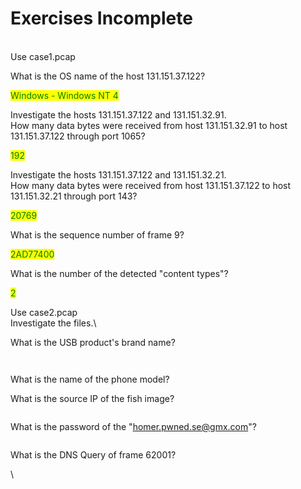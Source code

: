 # Exercises Incomplete

\
Use case1.pcap

What is the OS name of the host 131.151.37.122?

<mark style="color:green;">Windows - Windows NT 4</mark>

Investigate the hosts 131.151.37.122 and 131.151.32.91.\
How many data bytes were received from host 131.151.32.91 to host 131.151.37.122 through port 1065?

<mark style="color:green;">192</mark>

Investigate the hosts 131.151.37.122 and 131.151.32.21.\
How many data bytes were received from host 131.151.37.122 to host 131.151.32.21 through port 143?

<mark style="color:green;">20769</mark>

What is the sequence number of frame 9?

<mark style="color:green;">2AD77400</mark>

What is the number of the detected "content types"?

<mark style="color:green;">2</mark>

Use case2.pcap\
Investigate the files.\


What is the USB product's brand name?

&#x20;

<figure><img src="https://camo.githubusercontent.com/923ff1018107e45df883c23930eacb6aec9874acc1ea1886a4002def379ca5d2/68747470733a2f2f692e696d6775722e636f6d2f6e46486c7644652e706e67" alt=""><figcaption></figcaption></figure>

&#x20;

<figure><img src="https://camo.githubusercontent.com/49ba0b086615115813177758d8d084986d3f5732358476639537dcf6cbaa5ae3/68747470733a2f2f692e696d6775722e636f6d2f4c64726d6e62702e706e67" alt=""><figcaption></figcaption></figure>

What is the name of the phone model?



What is the source IP of the fish image?

&#x20;

<figure><img src="https://camo.githubusercontent.com/45af8146c48624fa829773615612e286ed5a2a097b4c7002eb171dff40c6ae5d/68747470733a2f2f692e696d6775722e636f6d2f4e4b546f39556b2e706e67" alt=""><figcaption></figcaption></figure>

What is the password of the "homer.pwned.se@gmx.com"?

&#x20;

<figure><img src="https://camo.githubusercontent.com/9f9dcc08db6ac605143866defcd765ff7a9e8a60f4dd66555295f4301a072e7b/68747470733a2f2f692e696d6775722e636f6d2f4d6434453332372e706e67" alt=""><figcaption></figcaption></figure>



What is the DNS Query of frame 62001?

\
